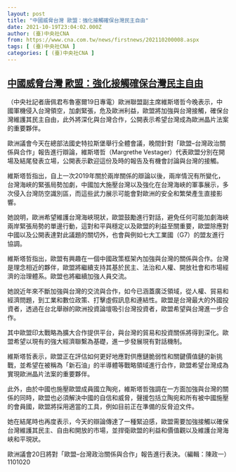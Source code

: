 ```yaml
---
layout: post
title: "中國威脅台灣 歐盟：強化接觸確保台灣民主自由"
date: 2021-10-19T23:04:02.000Z
author: (臺)中央社CNA
from: https://www.cna.com.tw/news/firstnews/202110200008.aspx
tags: [ (臺)中央社CNA ]
categories: [ (臺)中央社CNA ]
---
```

<!--1634684642000-->
[中國威脅台灣 歐盟：強化接觸確保台灣民主自由](https://www.cna.com.tw/news/firstnews/202110200008.aspx)
------

<div>
<div></div><div><p>（中央社記者唐佩君布魯塞爾19日專電）歐洲聯盟副主席維斯塔哲今晚表示，中國軍機侵入台灣領空，加劇緊張，危及歐洲利益，歐盟將加強與台灣接觸，確保台灣維護其民主自由，此外將深化與台灣合作，公開表示希望台灣成為歐洲晶片法案的重要夥伴。</p><p>歐洲議會今天在總部法國史特拉斯堡舉行全體會議，晚間針對「歐盟–台灣政治關係與合作」報告進行辯論，維斯塔哲（Margrethe Vestager）代表歐盟分別在開場及結尾發表立場，公開表示歡迎這份及時的報告及有機會討論與台灣的接觸。</p><p>維斯塔哲指出，自上一次2019年關於兩岸關係的辯論以後，兩岸情況有所變化，台灣海峽的緊張局勢加劇，中國加大施壓台灣以及強化在台灣海峽的軍事展示，多次侵入台灣防空識別區，而這些武力展示可能會對歐洲的安全和繁榮產生直接影響。</p><p>她說明，歐洲希望維護台灣海峽現狀，歐盟鼓勵進行對話，避免任何可能加劇海峽兩岸緊張局勢的單邊行動，這對和平與穩定以及歐盟的利益至關重要，歐盟除應對中國以及公開表達對此議題的關切外，也會與例如七大工業國（G7）的盟友進行協調。</p><p>維斯塔哲指出，歐盟有興趣在一個中國政策框架內加強與台灣的關係與合作。台灣是理念相近的夥伴，歐盟將繼續支持其基於民主、法治和人權、開放社會和市場經濟的治理體系。歐盟也將繼續加強人員交流。</p><p>她說近年來不斷加強與台灣的交流與合作，如今已涵蓋廣泛領域，從人權、貿易和經濟問題，到工業和數位政策、打擊虛假訊息和連結性。歐盟是台灣最大的外國投資者，透過在台北舉辦的歐洲投資論壇吸引台灣投資者，歐盟希望與台灣進一步合作。</p><p>其中歐盟印太戰略為擴大合作提供平台，與台灣的貿易和投資關係將得到深化。歐盟希望以現有的強大經濟聯繫為基礎，進一步發展現有對話機制。</p><p>維斯塔哲表示，歐盟正在評估如何更好地應對供應鏈脆弱性和關鍵價值鏈的新挑戰，並希望在被稱為「新石油」的半導體等戰略領域進行合作，歐盟希望台灣成為實現歐洲晶片法案的重要夥伴。</p><p>此外，由於中國也施壓歐盟成員國立陶宛，維斯塔哲強調在一方面加強與台灣的關係的同時，歐盟也必須解決中國的自信和威脅，聲援包括立陶宛和所有被中國施壓的會員國，歐盟將採用適當的工具，例如目前正在準備的反脅迫文件。</p><p>她在結尾時也再度表示，今天的辯論傳達了一種緊迫感，歐盟需要加強接觸以確保台灣維護其民主、自由和開放的市場，並捍衛歐盟的利益和價值觀以及維護台灣海峽和平現狀。</p><p>歐洲議會20日將對「歐盟–台灣政治關係與合作」報告進行表決。（編輯：陳政一）1101020</p></div>
</div>
